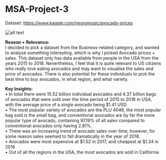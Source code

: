 # MSA-Project-3

Dataset: https://www.kaggle.com/neuromusic/avocado-prices

![alt text](https://im3.ezgif.com/tmp/ezgif-3-e9ecffddcbaf.png)

**Reason + Relevance:** <br>
I decided to pick a dataset from the Business-related category, and wanted to analyse something interesting, which is why I picked Avocado prices + sales. This dataset only has data available from people in the USA from the years 2015 to 2018. Nevertheless, I feel that it is quite relevant to US citizens who really love eating avocados and may want to visualise the sales and price of avocados. There is also potential for these individuals to pick the best time to buy avocados, in what region, and what variety. 

**Key Insights:**<br>
•	In total there were 15.52 billion individual avocados and 4.37 billion bags of avocados that were sold over the time period of 2015 to 2018 in USA, with the average price of a single avocado being $1.41 USD. <br>
•	The most popular variety of avocados are the PLU 4046, the most popular bag sold is the small bag, and conventional avocados are by far the more popular type of avocado, containing 97.19% of all sales compared to conventional avocados only having 2.81%. <br>
•	There was an increasing trend of avocado sales over time; however, for some reason sales seemed to fall dramatically in the year of 2018. <br>
•	Avocados were most expensive at $1.52 in 2017, and cheapest at $1.34 in 2016<br>
•	Out of all the regions in the USA, the most avocados are sold in California<br>
